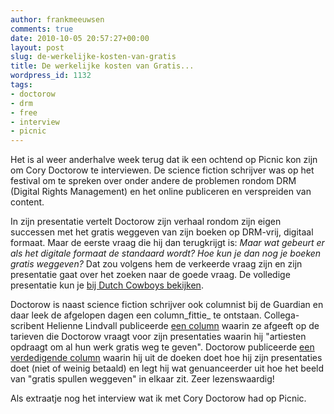 ```yaml
---
author: frankmeeuwsen
comments: true
date: 2010-10-05 20:57:27+00:00
layout: post
slug: de-werkelijke-kosten-van-gratis
title: De werkelijke kosten van Gratis...
wordpress_id: 1132
tags:
- doctorow
- drm
- free
- interview
- picnic
---
```


Het is al weer anderhalve week terug dat ik een ochtend op Picnic kon zijn om Cory Doctorow te interviewen. De science fiction schrijver was op het festival om te spreken over onder andere de problemen rondom DRM (Digital Rights Management) en het online publiceren en verspreiden van content.

In zijn presentatie vertelt Doctorow zijn verhaal rondom zijn eigen successen met het gratis weggeven van zijn boeken op DRM-vrij, digitaal formaat. Maar de eerste vraag die hij dan terugkrijgt is: _Maar wat gebeurt er als het digitale formaat de standaard wordt? Hoe kun je dan nog je boeken gratis weggeven?_ Dat zou volgens hem de verkeerde vraag zijn en zijn presentatie gaat over het zoeken naar de goede vraag. De volledige presentatie kun je [bij Dutch Cowboys bekijken](http://www.dutchcowboys.nl/events/20541).

Doctorow is naast science fiction schrijver ook columnist bij de Guardian en daar leek de afgelopen dagen een column_fittie_ te ontstaan. Collega-scribent Helienne Lindvall publiceerde [een column](http://www.guardian.co.uk/media/pda/2010/sep/27/free-online-content) waarin ze afgeeft op de tarieven die Doctorow vraagt voor zijn presentaties waarin hij "artiesten opdraagt om al hun werk gratis weg te geven". Doctorow publiceerde [een verdedigende column](http://www.guardian.co.uk/technology/blog/2010/oct/05/free-online-content-cory-doctorow) waarin hij uit de doeken doet hoe hij zijn presentaties doet (niet of weinig betaald) en legt hij wat genuanceerder uit hoe het beeld van "gratis spullen weggeven" in elkaar zit. Zeer lezenswaardig!

Als extraatje nog het interview wat ik met Cory Doctorow had op Picnic.


